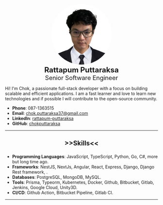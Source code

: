 <!-- ![Profile Picture](my-profile.png) Replace with your image URL -->

<div style="text-align: center;">
  <img src="my-profile.png" style="width:200px; border-radius:50%;" />
</div>

<div style="text-align:center; margin-bottom:8px;">
    <div style="font-size:24px; font-weight:bold">Rattapum Puttaraksa</div>
    <div style="font-size:20px;">Senior Software Engineer</div>
</div>

Hi! I'm Chok, a passionate full-stack developer with a focus on building scalable and efficient applications. I am a fast learner and love to learn new technologies and if possible I will contribute to the open-source community.

- **Phone**: 087-1363515
- **Email**: [chok.puttaraksa37@gmail.com](mailto:chok.puttaraksa37@gmail.com)
- **LinkedIn**: [rattapum-puttaraksa](https://www.linkedin.com/in/rattapum-puttaraksa/)
- **GitHub**: [chokputtaraksa](https://github.com/chokputtaraksa)

---

<h2 style="text-align:center;">>>Skills<<</p>

###

- **Programming Languages**: JavaScript, TypeScript, Python, Go, C#, more but long time ago.
- **Frameworks**: NestJS, NextJs, Angular, React, Express, Django, Django Rest framework, .
- **Databases**: PostgreSQL, MongoDB, MySQL.
- **Tools**: Prisma, Typeorm, Kubernetes, Docker, Github, Bitbucket, Gitlab, Jenkins, Google Cloud, Unity3D.
- **CI/CD**: Github Action, Bitbucket Pipeline, Gitlab CI.

---
